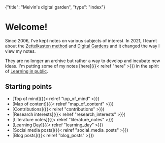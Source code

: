 {"title": "Melvin's digital garden", "type": "index"}

# Welcome!

Since 2006, I've kept notes on various subjects of interest. In 2021, I
learnt about the [Zettelkasten method](https://en.wikipedia.org/wiki/Zettelkasten) and [Digital
Gardens](https://maggieappleton.com/garden-history) and it changed the way I view my notes.

They are no longer an archive but rather a way to develop and incubate new ideas.
I'm putting some of my notes [here]({{< relref "here" >}}) in the spirit of
[Learning in public](https://www.swyx.io/learn-in-public/).

## Starting points
* [Top of mind]({{< relref "top_of_mind" >}})
* [Map of content]({{< relref "map_of_content" >}})
* [Contributions]({{< relref "contributions" >}})
* [Research interests]({{< relref "research_interests" >}})
* [Literature notes]({{< relref "literature_notes" >}})
* [Learning Day]({{< relref "learning_day" >}})
* [Social media posts]({{< relref "social_media_posts" >}})
* [Blog posts]({{< relref "blog_posts" >}})

